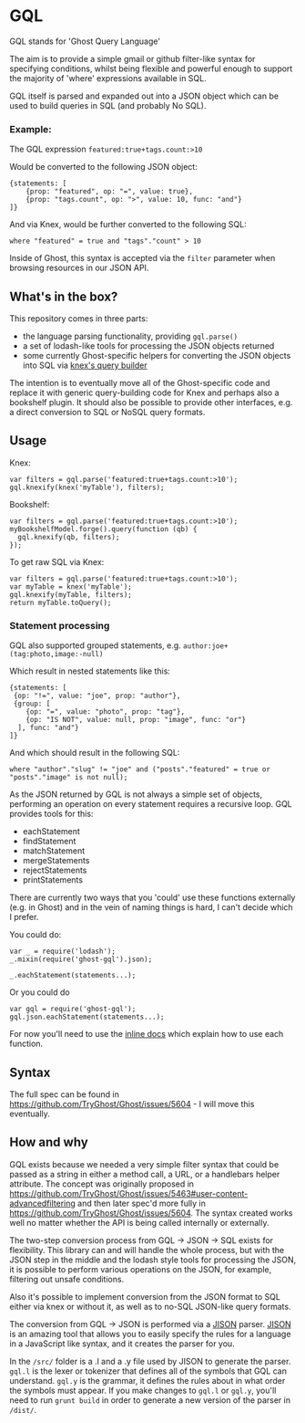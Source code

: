 # GQL

GQL stands for 'Ghost Query Language'

The aim is to provide a simple gmail or github filter-like syntax for specifying conditions, whilst being flexible and powerful enough to support the majority of 'where' expressions available in SQL. 

GQL itself is parsed and expanded out into a JSON object which can be used to build queries in SQL (and probably No SQL). 

### Example: 

The GQL expression `featured:true+tags.count:>10`

Would be converted to the following JSON object:

```
{statements: [
    {prop: "featured", op: "=", value: true},
    {prop: "tags.count", op: ">", value: 10, func: "and"}
]}
```

And via Knex, would be further converted to the following SQL:

`where "featured" = true and "tags"."count" > 10`

Inside of Ghost, this syntax is accepted via the `filter` parameter when browsing resources in our JSON API.

## What's in the box?

This repository comes in three parts:
- the language parsing functionality, providing `gql.parse()` 
- a set of lodash-like tools for processing the JSON objects returned 
- some currently Ghost-specific helpers for converting the JSON objects into SQL via [knex's query builder](http://knexjs.org/)

The intention is to eventually move all of the Ghost-specific code and replace it with generic query-building code for Knex and perhaps also a bookshelf plugin. It should also be possible to provide other interfaces, e.g. a direct conversion to SQL or NoSQL query formats.

## Usage

Knex:
```
var filters = gql.parse('featured:true+tags.count:>10');
gql.knexify(knex('myTable'), filters);
```

Bookshelf:
```
var filters = gql.parse('featured:true+tags.count:>10');
myBookshelfModel.forge().query(function (qb) {
  gql.knexify(qb, filters);
});
```

To get raw SQL via Knex:
```
var filters = gql.parse('featured:true+tags.count:>10');
var myTable = knex('myTable');
gql.knexify(myTable, filters);
return myTable.toQuery();
```

### Statement processing

GQL also supported grouped statements, e.g. `author:joe+(tag:photo,image:-null)`

Which result in nested statements like this:

```
{statements: [
 {op: "!=", value: "joe", prop: "author"},
 {group: [
    {op: "=", value: "photo", prop: "tag"},
    {op: "IS NOT", value: null, prop: "image", func: "or"}
  ], func: "and"}
]}
```

And which should result in the following SQL: 

`where "author"."slug" != "joe" and ("posts"."featured" = true or "posts"."image" is not null);`

As the JSON returned by GQL is not always a simple set of objects, performing an operation on every statement requires a recursive loop. GQL provides tools for this:

* eachStatement
* findStatement
* matchStatement
* mergeStatements
* rejectStatements
* printStatements

There are currently two ways that you 'could' use these functions externally (e.g. in Ghost) and in the vein of naming things is hard, I can't decide which I prefer.

You could do:

```
var _ = require('lodash');
_.mixin(require('ghost-gql').json);

_.eachStatement(statements...);
```

Or you could do

```
var gql = require('ghost-gql');
gql.json.eachStatement(statements...);
```

For now you'll need to use the [inline docs](https://github.com/TryGhost/GQL/blob/master/lib/lodash-stmt.js#L10) which explain how to use each function.


## Syntax

The full spec can be found in <https://github.com/TryGhost/Ghost/issues/5604> - I will move this eventually.

## How and why

GQL exists because we needed a very simple filter syntax that could be passed as a string in either a method call, a URL, or a handlebars helper attribute. The concept was originally proposed in https://github.com/TryGhost/Ghost/issues/5463#user-content-advancedfiltering and then later spec'd more fully in https://github.com/TryGhost/Ghost/issues/5604. The syntax created works well no matter whether the API is being called internally or externally.

The two-step conversion process from GQL -> JSON -> SQL exists for flexibility. This library can and will handle the whole process, but with the JSON step in the middle and the lodash style tools for processing the JSON, it is possible to perform various operations on the JSON, for example, filtering out unsafe conditions.

Also it's possible to implement conversion from the JSON format to SQL either via knex or without it, as well as to no-SQL JSON-like query formats. 

The conversion from GQL -> JSON is performed via a [JISON](http://zaach.github.io/jison/) parser. [JISON](http://zaach.github.io/jison/) is an amazing tool that allows you to easily specify the rules for a language in a JavaScript like syntax, and it creates the parser for you.

In the `/src/` folder is a .l and a .y file used by JISON to generate the parser. `gql.l` is the lexer or tokenizer that defines all of the symbols that GQL can understand. `gql.y` is the grammar, it defines the rules about in what order the symbols must appear. If you make changes to `gql.l` or `gql.y`, you'll need to run `grunt build` in order to generate a new version of the parser in `/dist/`.

